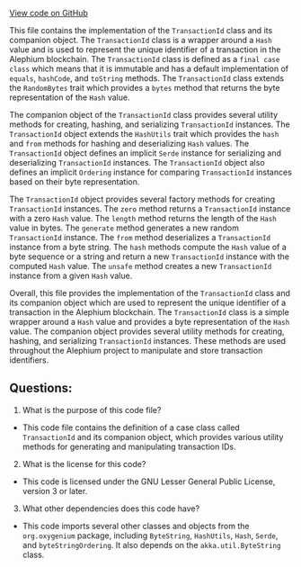 [View code on GitHub](https://github.com/oxygenium/oxygenium/protocol/src/main/scala/org/oxygenium/protocol/model/TransactionId.scala)

This file contains the implementation of the `TransactionId` class and its companion object. The `TransactionId` class is a wrapper around a `Hash` value and is used to represent the unique identifier of a transaction in the Alephium blockchain. The `TransactionId` class is defined as a `final case class` which means that it is immutable and has a default implementation of `equals`, `hashCode`, and `toString` methods. The `TransactionId` class extends the `RandomBytes` trait which provides a `bytes` method that returns the byte representation of the `Hash` value.

The companion object of the `TransactionId` class provides several utility methods for creating, hashing, and serializing `TransactionId` instances. The `TransactionId` object extends the `HashUtils` trait which provides the `hash` and `from` methods for hashing and deserializing `Hash` values. The `TransactionId` object defines an implicit `Serde` instance for serializing and deserializing `TransactionId` instances. The `TransactionId` object also defines an implicit `Ordering` instance for comparing `TransactionId` instances based on their byte representation.

The `TransactionId` object provides several factory methods for creating `TransactionId` instances. The `zero` method returns a `TransactionId` instance with a zero `Hash` value. The `length` method returns the length of the `Hash` value in bytes. The `generate` method generates a new random `TransactionId` instance. The `from` method deserializes a `TransactionId` instance from a byte string. The `hash` methods compute the `Hash` value of a byte sequence or a string and return a new `TransactionId` instance with the computed `Hash` value. The `unsafe` method creates a new `TransactionId` instance from a given `Hash` value.

Overall, this file provides the implementation of the `TransactionId` class and its companion object which are used to represent the unique identifier of a transaction in the Alephium blockchain. The `TransactionId` class is a simple wrapper around a `Hash` value and provides a byte representation of the `Hash` value. The companion object provides several utility methods for creating, hashing, and serializing `TransactionId` instances. These methods are used throughout the Alephium project to manipulate and store transaction identifiers.
## Questions: 
 1. What is the purpose of this code file?
- This code file contains the definition of a case class called `TransactionId` and its companion object, which provides various utility methods for generating and manipulating transaction IDs.

2. What is the license for this code?
- This code is licensed under the GNU Lesser General Public License, version 3 or later.

3. What other dependencies does this code have?
- This code imports several other classes and objects from the `org.oxygenium` package, including `ByteString`, `HashUtils`, `Hash`, `Serde`, and `byteStringOrdering`. It also depends on the `akka.util.ByteString` class.
